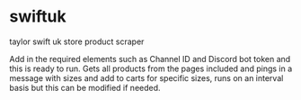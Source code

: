 # swiftuk
taylor swift uk store product scraper

Add in the required elements such as Channel ID and Discord bot token and this is ready to run.
Gets all products from the pages included and pings in a message with sizes and add to carts for specific sizes, runs on an interval basis but this can be modified if needed.
